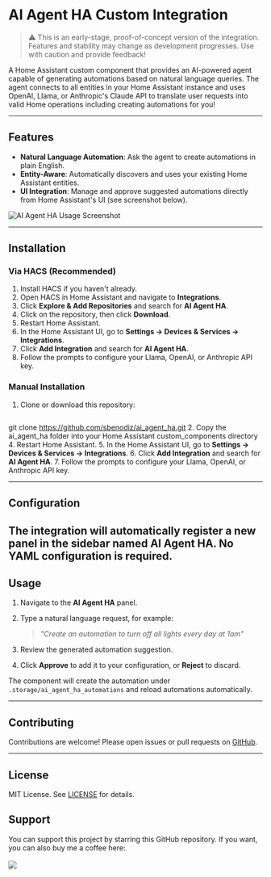 # AI Agent HA Custom Integration
> ⚠️ This is an early-stage, proof-of-concept version of the integration. Features and stability may change as development progresses. Use with caution and provide feedback!

A Home Assistant custom component that provides an AI-powered agent capable of generating automations based on natural language queries. The agent connects to all entities in your Home Assistant instance and uses OpenAI, Llama, or Anthropic's Claude API to translate user requests into valid Home operations including creating automations for you!

---

## Features

* **Natural Language Automation**: Ask the agent to create automations in plain English.
* **Entity-Aware**: Automatically discovers and uses your existing Home Assistant entities.
* **UI Integration**: Manage and approve suggested automations directly from Home Assistant's UI (see screenshot below).

![AI Agent HA Usage Screenshot](./image/Screenshot.png)

---

## Installation

### Via HACS (Recommended)

1. Install HACS if you haven't already.
2. Open HACS in Home Assistant and navigate to **Integrations**.
3. Click **Explore & Add Repositories** and search for **AI Agent HA**.
4. Click on the repository, then click **Download**.
5. Restart Home Assistant.
6. In the Home Assistant UI, go to **Settings → Devices & Services → Integrations**.
7. Click **Add Integration** and search for **AI Agent HA**.
8. Follow the prompts to configure your Llama, OpenAI, or Anthropic API key.

### Manual Installation

1. Clone or download this repository:
   ```bash
git clone https://github.com/sbenodiz/ai_agent_ha.git
2. Copy the ai_agent_ha folder into your Home Assistant custom_components directory
4. Restart Home Assistant.
5. In the Home Assistant UI, go to **Settings → Devices & Services → Integrations**.
6. Click **Add Integration** and search for **AI Agent HA**.
7. Follow the prompts to configure your Llama, OpenAI, or Anthropic API key.


---

## Configuration

The integration will automatically register a new panel in the sidebar named **AI Agent HA**. No YAML configuration is required. 
---

## Usage

1. Navigate to the **AI Agent HA** panel.
2. Type a natural language request, for example:

   > *"Create an automation to turn off all lights every day at 1am"*
3. Review the generated automation suggestion.
4. Click **Approve** to add it to your configuration, or **Reject** to discard.

The component will create the automation under `.storage/ai_agent_ha_automations` and reload automations automatically.



---

## Contributing

Contributions are welcome! Please open issues or pull requests on [GitHub](https://github.com/sbenodiz/ai_agent_ha).


---

## License

MIT License. See [LICENSE](./LICENSE) for details.

## Support
You can support this project by starring this GitHub repository. If you want, you can also buy me a coffee here:  
<br>
<a href="https://www.buymeacoffee.com/sbenodiz"><img src="https://img.buymeacoffee.com/button-api/?text=Buy me a coffee&emoji=☕&slug=valentinfrlch&button_colour=FFDD00&font_colour=000000&font_family=Inter&outline_colour=000000&coffee_colour=ffffff" /></a>
